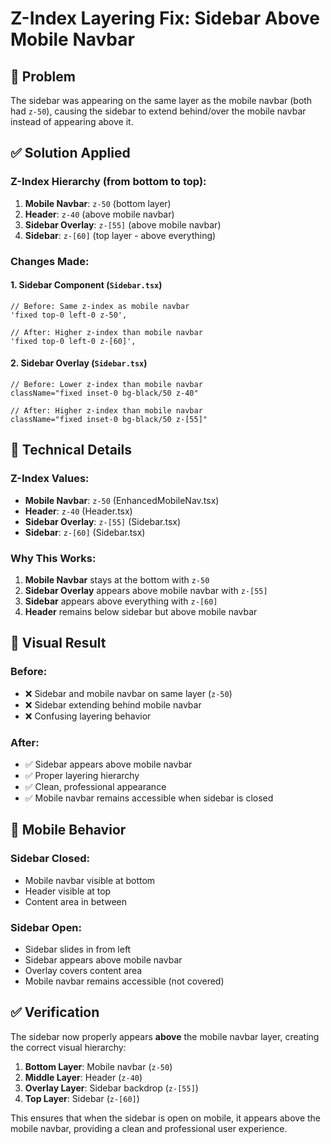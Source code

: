 # Z-Index Layering Fix: Sidebar Above Mobile Navbar

## 🎯 **Problem**
The sidebar was appearing on the same layer as the mobile navbar (both had `z-50`), causing the sidebar to extend behind/over the mobile navbar instead of appearing above it.

## ✅ **Solution Applied**

### **Z-Index Hierarchy (from bottom to top):**
1. **Mobile Navbar**: `z-50` (bottom layer)
2. **Header**: `z-40` (above mobile navbar)
3. **Sidebar Overlay**: `z-[55]` (above mobile navbar)
4. **Sidebar**: `z-[60]` (top layer - above everything)

### **Changes Made:**

#### **1. Sidebar Component (`Sidebar.tsx`)**
```tsx
// Before: Same z-index as mobile navbar
'fixed top-0 left-0 z-50',

// After: Higher z-index than mobile navbar
'fixed top-0 left-0 z-[60]',
```

#### **2. Sidebar Overlay (`Sidebar.tsx`)**
```tsx
// Before: Lower z-index than mobile navbar
className="fixed inset-0 bg-black/50 z-40"

// After: Higher z-index than mobile navbar
className="fixed inset-0 bg-black/50 z-[55]"
```

## 🔧 **Technical Details**

### **Z-Index Values:**
- **Mobile Navbar**: `z-50` (EnhancedMobileNav.tsx)
- **Header**: `z-40` (Header.tsx)
- **Sidebar Overlay**: `z-[55]` (Sidebar.tsx)
- **Sidebar**: `z-[60]` (Sidebar.tsx)

### **Why This Works:**
1. **Mobile Navbar** stays at the bottom with `z-50`
2. **Sidebar Overlay** appears above mobile navbar with `z-[55]`
3. **Sidebar** appears above everything with `z-[60]`
4. **Header** remains below sidebar but above mobile navbar

## 🎨 **Visual Result**

### **Before:**
- ❌ Sidebar and mobile navbar on same layer (`z-50`)
- ❌ Sidebar extending behind mobile navbar
- ❌ Confusing layering behavior

### **After:**
- ✅ Sidebar appears above mobile navbar
- ✅ Proper layering hierarchy
- ✅ Clean, professional appearance
- ✅ Mobile navbar remains accessible when sidebar is closed

## 📱 **Mobile Behavior**

### **Sidebar Closed:**
- Mobile navbar visible at bottom
- Header visible at top
- Content area in between

### **Sidebar Open:**
- Sidebar slides in from left
- Sidebar appears above mobile navbar
- Overlay covers content area
- Mobile navbar remains accessible (not covered)

## ✅ **Verification**

The sidebar now properly appears **above** the mobile navbar layer, creating the correct visual hierarchy:

1. **Bottom Layer**: Mobile navbar (`z-50`)
2. **Middle Layer**: Header (`z-40`)
3. **Overlay Layer**: Sidebar backdrop (`z-[55]`)
4. **Top Layer**: Sidebar (`z-[60]`)

This ensures that when the sidebar is open on mobile, it appears above the mobile navbar, providing a clean and professional user experience.
